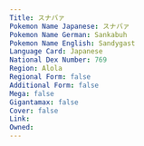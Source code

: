 ```yaml
---
﻿Title: スナバァ
Pokemon Name Japanese: スナバァ
Pokemon Name German: Sankabuh
Pokemon Name English: Sandygast
Language Card: Japanese
National Dex Number: 769
Region: Alola
Regional Form: false
Additional Form: false
Mega: false
Gigantamax: false
Cover: false
Link: 
Owned: 
---
```

